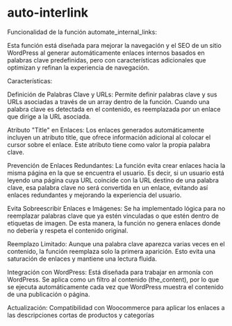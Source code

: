 # auto-interlink
Funcionalidad de la función automate_internal_links:

Esta función está diseñada para mejorar la navegación y el SEO de un sitio WordPress al generar automáticamente enlaces internos basados en palabras clave predefinidas, pero con características adicionales que optimizan y refinan la experiencia de navegación.

Características:

Definición de Palabras Clave y URLs: Permite definir palabras clave y sus URLs asociadas a través de un array dentro de la función. Cuando una palabra clave es detectada en el contenido, es reemplazada por un enlace que dirige a la URL asociada.

Atributo "Title" en Enlaces: Los enlaces generados automáticamente incluyen un atributo title, que ofrece información adicional al colocar el cursor sobre el enlace. Este atributo tiene como valor la propia palabra clave.

Prevención de Enlaces Redundantes: La función evita crear enlaces hacia la misma página en la que se encuentra el usuario. Es decir, si un usuario está leyendo una página cuya URL coincide con la URL destino de una palabra clave, esa palabra clave no será convertida en un enlace, evitando así enlaces redundantes y mejorando la experiencia del usuario.

Evita Sobreescribir Enlaces e Imágenes: Se ha implementado lógica para no reemplazar palabras clave que ya estén vinculadas o que estén dentro de etiquetas de imagen. De esta manera, la función no genera enlaces donde no debería y respeta el contenido original.

Reemplazo Limitado: Aunque una palabra clave aparezca varias veces en el contenido, la función reemplaza solo la primera aparición. Esto evita una saturación de enlaces y mantiene una lectura fluida.

Integración con WordPress: Está diseñada para trabajar en armonía con WordPress. Se aplica como un filtro al contenido (the_content), por lo que se ejecuta automáticamente cada vez que WordPress muestra el contenido de una publicación o página.

Actualización: Compatibilidad con Woocommerce para aplicar los enlaces a las descripciones cortas de productos y categorías
